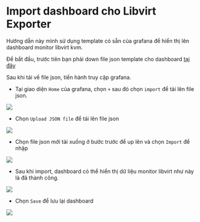 # Import dashboard cho Libvirt Exporter

Hướng dẫn này mình sử dụng template có sẵn của grafana để hiển thị lên dashboard monitor libvirt kvm.

Để bắt đầu, trước tiên bạn phải down file json template cho dashboard [tại đây](./Exporter_Dashboard_Json/libvirt_kvm_dashboard.json)

Sau khi tải về file json, tiến hành truy cập grafana.

- Tại giao diện `Home` của grafana, chọn `+` sau đó chọn `import` để tải lên file json.

![](../images/import1.png)

- Chọn `Upload JSON file` để tải lên file json

![](../images/import2.png)

- Chọn file json mới tải xuống ở bước trước để up lên và chọn `Import` để nhập

![](../images/libvirt.png)

- Sau khi import, dashboard có thể hiển thị dữ liệu monitor libvirt như này là đã thành công. 

![](../images/libvirt1.png)

- Chọn `Save` để lưu lại dashboard

![](../images/libvirt2.png)